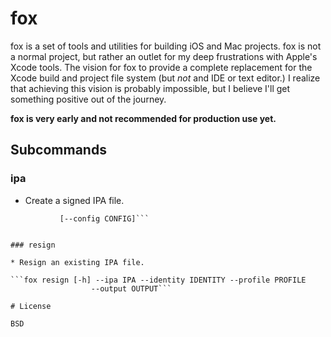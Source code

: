 fox
===

fox is a set of tools and utilities for building iOS and Mac projects. fox is not a normal project, but rather an outlet for my deep frustrations with Apple's Xcode tools. The vision for fox to provide a complete replacement for the Xcode build and project file system (but *not* and IDE or text editor.) I realize that achieving this vision is probably impossible, but I believe I'll get something positive out of the journey.
 
**fox is very early and not recommended for production use yet.**

## Subcommands

### ipa

 * Create a signed IPA file.
 
 ```fox ipa [-h] --target TARGET --identity IDENTITY --profile PROFILE
			[--config CONFIG]```


### resign

 * Resign an existing IPA file.
 
 ```fox resign [-h] --ipa IPA --identity IDENTITY --profile PROFILE
                   --output OUTPUT```

# License

BSD